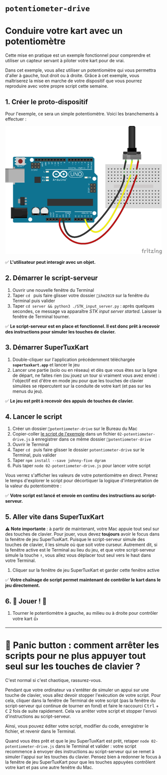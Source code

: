 # `potentiometer-drive`
# Conduire votre kart avec un potentiomètre 

Cette mise en pratique est un exemple fonctionnel pour comprendre et utiliser un capteur servant à piloter votre kart pour de vrai.

Dans cet exemple, vous allez utiliser un potentiomètre qui vous permettra d'aller à gauche, tout droit ou à droite. Grâce à cet exemple, vous maîtriserez la mise en marche de votre dispositif que vous pourrez reproduire avec votre propre script cette semaine.

## 1. Créer le proto-dispositif

Pour l'exemple, ce sera un simple potentiomètre. Voici les branchements à effectuer :

![Schéma](02-schema.png)

✅ **L'utilisateur peut interagir avec un objet.**

## 2. Démarrer le script-serveur

1. Ouvrir une nouvelle fenêtre du Terminal
2. Taper `cd ` puis faire glisser votre dossier `📁ihm2019` sur la fenêtre du Terminal puis valider
3. Taper `cd server && python3 ./STK_input_server.py` : après quelques secondes, ce message va apparaître _STK input server started_. Laisser la fenêtre de Terminal tourner.

✅ **Le script-serveur est en place et fonctionnel. Il est donc prêt à recevoir des instructions pour simuler les touches de clavier.**

## 3. Démarrer SuperTuxKart

1. Double-cliquer sur l'application précédemment téléchargée **`supertuxkart.app`** et lancer le jeu
2. Lancer une partie (solo ou en réseau) et dès que vous êtes sur la ligne de départ, ne faites rien (ou jouez un tour si vraiment vous avez envie) : l'objectif est d'être en mode jeu pour que les touches de clavier simulées se répercutent sur la conduite de votre kart (et pas sur les menus du jeu).

✅ **Le jeu est prêt à recevoir des appuis de touches de clavier.**


## 4. Lancer le script

1. Créer un dossier `📁potentiometer-drive` sur le Bureau du Mac
2. Copier-coller [le script de l'exemple](02-potentiometer-drive.js) dans un fichier `02-potentiometer-drive.js` à enregistrer dans ce même dossier `📁potentiometer-drive`
3. Ouvrir le Terminal
4. Taper `cd ` puis faire glisser le dossier `potentiometer-drive` sur le Terminal, puis valider
5. Taper `npm install --save johnny-five dgram`
6. Puis taper `node 02-potentiometer-drive.js` pour lancer votre script

Vous verrez s'afficher les valeurs de votre potentiomètre en direct. Prenez le temps d'explorer le script pour décortiquer la logique d'interprétation de la valeur du potentiomètre :

✅ **Votre script est lancé et envoie en continu des instructions au script-serveur.**

## 5. Aller vite dans SuperTuxKart

⚠ **Note importante** : à partir de maintenant, votre Mac appuie tout seul sur des touches de clavier. Pour jouer, vous devez **toujours** avoir le focus dans la fenêtre de jeu SuperTuxKart. Puisque le script-serveur simule des touches de clavier, il les simule où que soit votre curseur. Autrement dit, si la fenêtre active est le Terminal au lieu du jeu, et que votre script-serveur simule la touche <kbd>↑</kbd>, vous allez vous déplacer tout seul vers le haut dans votre Terminal.

1. Cliquer sur la fenêtre de jeu SuperTuxKart et garder cette fenêtre active

✅ **Votre chaînage de script permet maintenant de contrôler le kart dans le jeu directement.**

## 6. 🏁 Jouer ! 🏁

1. Tourner le potentiomètre à gauche, au milieu ou à droite pour contrôler votre kart 👍

-----

# 🚨 Panic button : comment arrêter les scripts pour ne plus appuyer tout seul sur les touches de clavier ?

C'est normal si c'est chaotique, rassurez-vous.

Pendant que votre ordinateur va s'entêter de simuler un appui sur une touche de clavier, vous allez devoir stopper l'exécution de votre script. Pour cela, cliquer dans la fenêtre de Terminal de votre script (pas la fenêtre du script-serveur qui continue de tourner en fond) et faire le raccourci <kbd>Ctrl</kbd> + <kbd>C</kbd> 2 fois de suite rapidement. Cela va arrêter votre script et stopper l'envoi d'instructions au script-serveur.

Ainsi, vous pouvez éditer votre script, modifier du code, enregistrer le fichier, et revenir dans le Terminal. 

Quand vous êtes prêt et que le jeu SuperTuxKart est prêt, retaper `node 02-potentiometer-drive.js` dans le Terminal et valider : votre script recommence à envoyer des instructions au script-serveur qui se remet à simuler l'appui sur les touches du clavier. Pensez bien à redonner le focus à la fenêtre de jeu SuperTuxKart pour que les touches appuyées contrôlent votre kart et pas une autre fenêtre du Mac.

